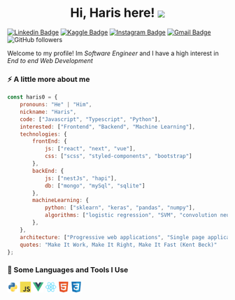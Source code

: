 <p><h1 align="center"> Hi, Haris here! <img align="center" src="https://media.giphy.com/media/hvRJCLFzcasrR4ia7z/giphy.gif" width="35px"></h1> 

[![Linkedin Badge](https://img.shields.io/badge/-haris0-blue?style=flat-square&logo=Linkedin&logoColor=white&link=https://www.linkedin.com/in/haris0/)](https://www.linkedin.com/in/haris0/)
[![Kaggle Badge](https://img.shields.io/badge/haris0-20BEFF?&style=flat-square&logo=kaggle&logoColor=white&link=https://www.kaggle.com/haris0)](https://www.kaggle.com/haris0)
[![Instagram Badge](https://img.shields.io/badge/-@haris_0-DD2A7B?style=flat-square&labelColor=DD2A7B&logo=instagram&logoColor=white&link=https://www.instagram.com/haris_0)](https://www.instagram.com/haris_0)
[![Gmail Badge](https://img.shields.io/badge/-hari.surriyad@gmail.com-c14438?style=flat-square&logo=Gmail&logoColor=white&link=mailto:hari.surriyad@gmail.com)](mailto:hari.surriyad@gmail.com)
![GitHub followers](https://img.shields.io/github/followers/haris0?label=Follow&style=social)

Welcome to my profile! Im <em>Software Engineer</em> and I have a high interest in <em>End to end Web Development</em>

### ⚡️ A little more about me

```javascript
const haris0 = {
    pronouns: "He" | "Him",
    nickname: "Haris",
    code: ["Javascript", "Typescript", "Python"],
    interested: ["Frontend", "Backend", "Machine Learning"],
    technologies: {
        frontEnd: {
            js: ["react", "next", "vue"],
            css: ["scss", "styled-components", "bootstrap"]
        },
        backEnd: {
            js: ["nestJs", "hapi"],
            db: ["mongo", "mySql", "sqlite"]
        },
        machineLearning: {
            python: ["sklearn", "keras", "pandas", "numpy"],
            algorithms: ["logistic regression", "SVM", "convolution neural network", "xgboost"]
        },
    },
    architecture: ["Progressive web applications", "Single page applications", "Server Side Rendering"],
    quotes: "Make It Work, Make It Right, Make It Fast (Kent Beck)"
};
```
### 🚀 Some Languages and Tools I Use

<p align="left">
<img src="https://raw.githubusercontent.com/devicons/devicon/master/icons/python/python-original.svg" alt="python" width="25" height="25" />
<img src="https://raw.githubusercontent.com/devicons/devicon/master/icons/javascript/javascript-original.svg" alt="js" width="25" height="25" />
<img src="https://raw.githubusercontent.com/devicons/devicon/master/icons/vuejs/vuejs-original.svg" alt="vue" width="25" height="25" />
<img src="https://raw.githubusercontent.com/devicons/devicon/master/icons/react/react-original.svg" alt="react" width="25" height="25" />
<img src="https://raw.githubusercontent.com/devicons/devicon/master/icons/html5/html5-original.svg" alt="html5" width="25" height="25" />
<img src="https://raw.githubusercontent.com/devicons/devicon/master/icons/css3/css3-original.svg" alt="css3" width="25" height="25" />
</p>

<!--
**haris0/haris0** is a ✨ _special_ ✨ repository because its `README.md` (this file) appears on your GitHub profile.

Here are some ideas to get you started:

- 🔭 I’m currently working on ...
- 🌱 I’m currently learning ...
- 👯 I’m looking to collaborate on ...
- 🤔 I’m looking for help with ...
- 💬 Ask me about ...
- 📫 How to reach me: ...
- 😄 Pronouns: ...
- ⚡ Fun fact: ...
-->
